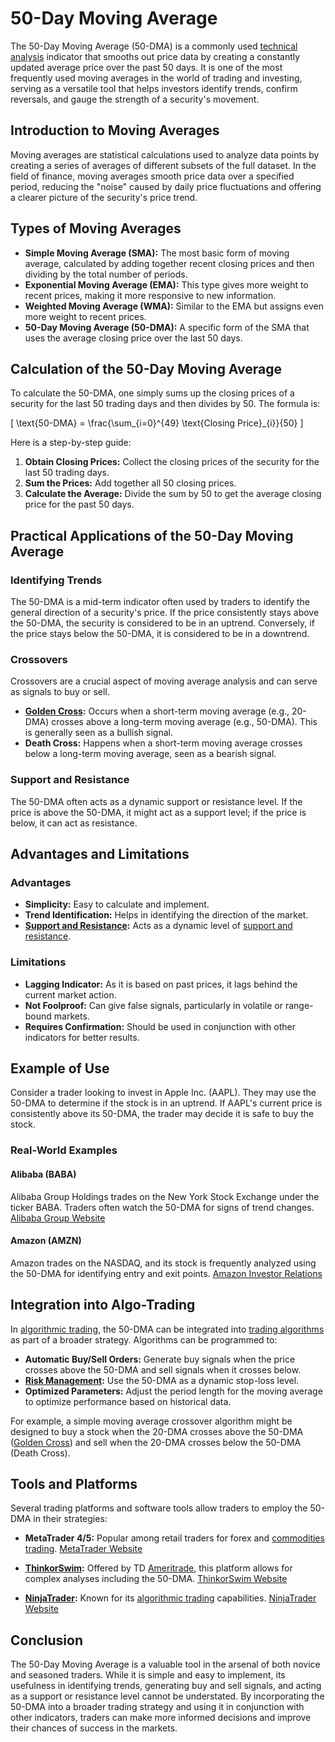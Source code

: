 # 50-Day Moving Average

The 50-Day Moving Average (50-DMA) is a commonly used [technical analysis](../t/technical_analysis.md) indicator that smooths out price data by creating a constantly updated average price over the past 50 days. It is one of the most frequently used moving averages in the world of trading and investing, serving as a versatile tool that helps investors identify trends, confirm reversals, and gauge the strength of a security's movement.

## Introduction to Moving Averages

Moving averages are statistical calculations used to analyze data points by creating a series of averages of different subsets of the full dataset. In the field of finance, moving averages smooth price data over a specified period, reducing the "noise" caused by daily price fluctuations and offering a clearer picture of the security's price trend.

## Types of Moving Averages

- **Simple Moving Average (SMA):** The most basic form of moving average, calculated by adding together recent closing prices and then dividing by the total number of periods.
- **Exponential Moving Average (EMA):** This type gives more weight to recent prices, making it more responsive to new information.
- **Weighted Moving Average (WMA):** Similar to the EMA but assigns even more weight to recent prices.
- **50-Day Moving Average (50-DMA):** A specific form of the SMA that uses the average closing price over the last 50 days.

## Calculation of the 50-Day Moving Average

To calculate the 50-DMA, one simply sums up the closing prices of a security for the last 50 trading days and then divides by 50. The formula is:

\[ \text{50-DMA} = \frac{\sum_{i=0}^{49} \text{Closing Price}_{i}}{50} \]

Here is a step-by-step guide:

1. **Obtain Closing Prices:** Collect the closing prices of the security for the last 50 trading days.
2. **Sum the Prices:** Add together all 50 closing prices.
3. **Calculate the Average:** Divide the sum by 50 to get the average closing price for the past 50 days.

## Practical Applications of the 50-Day Moving Average

### Identifying Trends

The 50-DMA is a mid-term indicator often used by traders to identify the general direction of a security's price. If the price consistently stays above the 50-DMA, the security is considered to be in an uptrend. Conversely, if the price stays below the 50-DMA, it is considered to be in a downtrend.

### Crossovers

Crossovers are a crucial aspect of moving average analysis and can serve as signals to buy or sell.

- **[Golden Cross](../g/golden_cross.md):** Occurs when a short-term moving average (e.g., 20-DMA) crosses above a long-term moving average (e.g., 50-DMA). This is generally seen as a bullish signal.
- **Death Cross:** Happens when a short-term moving average crosses below a long-term moving average, seen as a bearish signal.

### Support and Resistance

The 50-DMA often acts as a dynamic support or resistance level. If the price is above the 50-DMA, it might act as a support level; if the price is below, it can act as resistance.

## Advantages and Limitations

### Advantages

- **Simplicity:** Easy to calculate and implement.
- **Trend Identification:** Helps in identifying the direction of the market.
- **[Support and Resistance](../s/support_and_resistance.md):** Acts as a dynamic level of [support and resistance](../s/support_and_resistance.md).

### Limitations

- **Lagging Indicator:** As it is based on past prices, it lags behind the current market action.
- **Not Foolproof:** Can give false signals, particularly in volatile or range-bound markets.
- **Requires Confirmation:** Should be used in conjunction with other indicators for better results.

## Example of Use

Consider a trader looking to invest in Apple Inc. (AAPL). They may use the 50-DMA to determine if the stock is in an uptrend. If AAPL's current price is consistently above its 50-DMA, the trader may decide it is safe to buy the stock.

### Real-World Examples

#### Alibaba (BABA)

Alibaba Group Holdings trades on the New York Stock Exchange under the ticker BABA. Traders often watch the 50-DMA for signs of trend changes.
[Alibaba Group Website](https://www.alibabagroup.com)

#### Amazon (AMZN)

Amazon trades on the NASDAQ, and its stock is frequently analyzed using the 50-DMA for identifying entry and exit points.
[Amazon Investor Relations](https://www.amazon.com/ir)

## Integration into Algo-Trading

In [algorithmic trading](../a/algorithmic_trading.md), the 50-DMA can be integrated into [trading algorithms](../t/trading_algorithms.md) as part of a broader strategy. Algorithms can be programmed to:

- **Automatic Buy/Sell Orders:** Generate buy signals when the price crosses above the 50-DMA and sell signals when it crosses below.
- **[Risk Management](../r/risk_management.md):** Use the 50-DMA as a dynamic stop-loss level.
- **Optimized Parameters:** Adjust the period length for the moving average to optimize performance based on historical data.
  
For example, a simple moving average crossover algorithm might be designed to buy a stock when the 20-DMA crosses above the 50-DMA ([Golden Cross](../g/golden_cross.md)) and sell when the 20-DMA crosses below the 50-DMA (Death Cross).

## Tools and Platforms

Several trading platforms and software tools allow traders to employ the 50-DMA in their strategies:

- **MetaTrader 4/5:** Popular among retail traders for forex and [commodities trading](../c/commodities_trading.md).
[MetaTrader Website](https://www.metatrader4.com)

- **[ThinkorSwim](../t/thinkorswim.md):** Offered by TD [Ameritrade](../a/ameritrade.md), this platform allows for complex analyses including the 50-DMA.
[ThinkorSwim Website](https://www.tdameritrade.com/tools-and-platforms/thinkorswim.page)

- **[NinjaTrader](../n/ninjatrader.md):** Known for its [algorithmic trading](../a/algorithmic_trading.md) capabilities.
[NinjaTrader Website](https://ninjatrader.com)

## Conclusion

The 50-Day Moving Average is a valuable tool in the arsenal of both novice and seasoned traders. While it is simple and easy to implement, its usefulness in identifying trends, generating buy and sell signals, and acting as a support or resistance level cannot be understated. By incorporating the 50-DMA into a broader trading strategy and using it in conjunction with other indicators, traders can make more informed decisions and improve their chances of success in the markets.